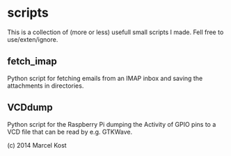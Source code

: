 scripts
=======
This is a collection of (more or less) usefull small scripts I made. Fell free to use/exten/ignore. 

fetch_imap
----------
Python script for fetching emails from an IMAP inbox and saving the attachments in directories. 

VCDdump
-------
Python script for the Raspberry Pi dumping the Activity of GPIO pins to a VCD file that can be read by e.g. GTKWave. 

(c) 2014 Marcel Kost
